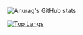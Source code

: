 ![Anurag's GitHub stats](https://github-readme-stats.vercel.app/api?username=aharon7&show_icons=true&theme=radical)

[![Top Langs](https://github-readme-stats.vercel.app/api/top-langs/?username=aharon7&layout=pie)](https://github.com/anuraghazra/github-readme-stats)
